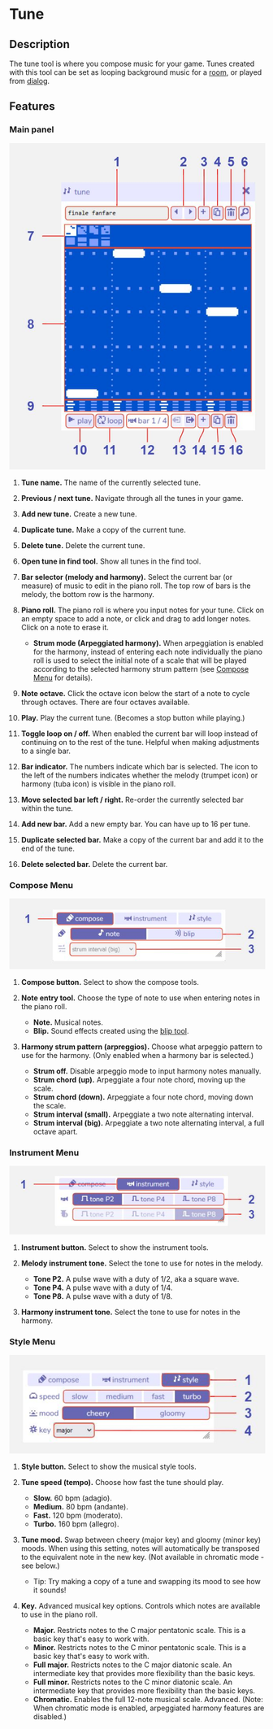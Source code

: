 # Tune

## Description

The tune tool is where you compose music for your game. Tunes created with this tool can be set as looping background music for a [room](../room), or played from [dialog](../dialog/soundActions).

## Features

### Main panel

![tune diagram](.images/tuneDiagram.JPG)

1. **Tune name.** The name of the currently selected tune.

2. **Previous / next tune.** Navigate through all the tunes in your game.

3. **Add new tune.** Create a new tune.

4. **Duplicate tune.** Make a copy of the current tune.

5. **Delete tune.** Delete the current tune.

6. **Open tune in find tool.** Show all tunes in the find tool.

7. **Bar selector (melody and harmony).** Select the current bar (or measure) of music to edit in the piano roll. The top row of bars is the melody, the bottom row is the harmony.

8. **Piano roll.** The piano roll is where you input notes for your tune. Click on an empty space to add a note, or click and drag to add longer notes. Click on a note to erase it.
	- **Strum mode (Arpeggiated harmony).** When arpeggiation is enabled for the harmony, instead of entering each note individually the piano roll is used to select the initial note of a scale that will be played according to the selected harmony strum pattern (see [Compose Menu](#compose-menu) for details).

9. **Note octave.** Click the octave icon below the start of a note to cycle through octaves. There are four octaves available.

10. **Play.** Play the current tune. (Becomes a stop button while playing.)

11. **Toggle loop on / off.** When enabled the current bar will loop instead of continuing on to the rest of the tune. Helpful when making adjustments to a single bar.

12. **Bar indicator.** The numbers indicate which bar is selected. The icon to the left of the numbers indicates whether the melody (trumpet icon) or harmony (tuba icon) is visible in the piano roll.

13. **Move selected bar left / right.** Re-order the currently selected bar within the tune.

14. **Add new bar.** Add a new empty bar. You can have up to 16 per tune.

15. **Duplicate selected bar.** Make a copy of the current bar and add it to the end of the tune.

16. **Delete selected bar.** Delete the current bar.


### Compose Menu

![compose settings diagram](.images/tuneComposeDiagram.JPG)

1. **Compose button.** Select to show the compose tools.

2. **Note entry tool.** Choose the type of note to use when entering notes in the piano roll.
	- **Note.** Musical notes.
	- **Blip.** Sound effects created using the [blip tool](../blip).

3. **Harmony strum pattern (arpreggios).** Choose what arpeggio pattern to use for the harmony. (Only enabled when a harmony bar is selected.)
	- **Strum off.** Disable arpeggio mode to input harmony notes manually.
	- **Strum chord (up).** Arpeggiate a four note chord, moving up the scale.
	- **Strum chord (down).** Arpeggiate a four note chord, moving down the scale.
	- **Strum interval (small).** Arpeggiate a two note alternating interval.
	- **Strum interval (big).** Arpeggiate a two note alternating interval, a full octave apart.


### Instrument Menu

![instrument settings diagram](.images/tuneInstrumentDiagram.JPG)

1. **Instrument button.** Select to show the instrument tools.

2. **Melody instrument tone.** Select the tone to use for notes in the melody.
	- **Tone P2.** A pulse wave with a duty of 1/2, aka a square wave.
	- **Tone P4.** A pulse wave with a duty of 1/4.
	- **Tone P8.** A pulse wave with a duty of 1/8.

3. **Harmony instrument tone.** Select the tone to use for notes in the harmony.


### Style Menu

![style settings diagram](.images/tuneStyleDiagram.JPG)

1. **Style button.** Select to show the musical style tools.

2. **Tune speed (tempo).** Choose how fast the tune should play.
	- **Slow.** 60 bpm (adagio).
	- **Medium.** 80 bpm (andante).
	- **Fast.** 120 bpm (moderato).
	- **Turbo.** 160 bpm (allegro).

3. **Tune mood.** Swap between cheery (major key) and gloomy (minor key) moods. When using this setting, notes will automatically be transposed to the equivalent note in the new key. (Not available in chromatic mode - see below.)
	- Tip: Try making a copy of a tune and swapping its mood to see how it sounds!

4. **Key.** Advanced musical key options. Controls which notes are available to use in the piano roll.
	- **Major.** Restricts notes to the C major pentatonic scale. This is a basic key that's easy to work with.
	- **Minor.** Restricts notes to the C minor pentatonic scale. This is a basic key that's easy to work with.
	- **Full major.** Restricts notes to the C major diatonic scale. An intermediate key that provides more flexibility than the basic keys.
	- **Full minor.** Restricts notes to the C minor diatonic scale. An intermediate key that provides more flexibility than the basic keys.
	- **Chromatic.** Enables the full 12-note musical scale. Advanced. (Note: When chromatic mode is enabled, arpeggiated harmony features are disabled.)